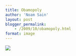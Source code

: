 ```yaml
---
title: Obamopoly
author: 'Noam Sain'
layout: post
blogger_permalink:
    - /2009/10/obamopoly.html
format: image
---
```


[![](http://2.bp.blogspot.com/_8aN4krk1nsk/SuNFfTJHPNI/AAAAAAAAARY/fXaVIb67yuc/s400/image0011.jpg)](http://2.bp.blogspot.com/_8aN4krk1nsk/SuNFfTJHPNI/AAAAAAAAARY/fXaVIb67yuc/s1600-h/image0011.jpg)